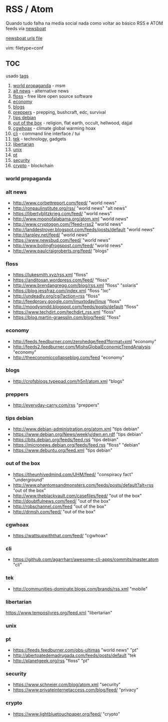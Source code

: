# RSS / Atom

Quando tudo falha na media social nada como voltar ao básico RSS e ATOM feeds via [newsboat](https://newsboat.org/)

[newsboat urls file](.newsbeuter/urls)

vim: filetype=conf

## TOC 
usado [tags](https://wiki.archlinux.org/index.php/Newsboat#Tagging_feeds)

1. [world propaganda](#world-propaganda) - msm
2. [alt news](#alt-news) - alternative news
3. [floss](#floss) - free libre open source software
4. [economy](#economy)
5. [blogs](#blogs)
6. [preppers](#preppers) - prepping, bushcraft, edc, survival
7. [tips debian](#tips-debian)
8. [out of the box](#out-of-the-box) - religion, flat earth, occult, hellwood, dajjal
9. [cgwhoax](#cgwhoax) - climate global warming hoax
10. [cli](#cli) - command line interface / tui
11. [tek](#tek) - technology, gadgets
12. [libertarian](#libertarian)
13. [unix](#unix)
14. [pt](#pt)
15. [security](#security)
16. [crypto](#crypto) - blockchain








### world propaganda









### alt news
  * http://www.corbettreport.com/feed/ "world news"
  * http://ronpaulinstitute.org/rss/ "world news" "alt news"
  * https://libertyblitzkrieg.com/feed/ "world news"
  * http://www.moonofalabama.org/atom.xml "world news"
  * http://www.cryptogon.com/?feed=rss2 "world news"
  * http://landdestroyer.blogspot.com/feeds/posts/default "world news"
  * http://tarpley.net/feed/ "world news"
  * https://www.newsbud.com/feed/ "world news"
  * http://www.boilingfrogspost.com/feed/ "world news"
  * http://www.paulcraigroberts.org/feed/ "blogs"

### floss
 * https://lukesmith.xyz/rss.xml "floss"
 * https://anditosan.wordpress.com/feed/ "floss"
 * http://www.brendangregg.com/blog/rss.xml "floss" "solaris"
 * https://blog.jessfraz.com/index.xml "floss "lxc"
 * http://undeadly.org/cgi?action=rss "floss"
 * http://feedproxy.google.com/linuxtoday/linux "floss"
 * http://moodysmdd.blogspot.com/feeds/posts/default "floss"
 * https://www.techdirt.com/techdirt_rss.xml "floss"
 * https://blog.martin-graesslin.com/blog/feed/ "floss"

### economy
 * http://feeds.feedburner.com/zerohedge/feed?format=xml "economy"
 * http://feeds2.feedburner.com/MishsGlobalEconomicTrendAnalysis "economy"
 * http://theeconomiccollapseblog.com/feed "economy"

### blogs
 * http://crofsblogs.typepad.com/h5n1/atom.xml "blogs"

### preppers
 * http://everyday-carry.com/rss "preppers"

### tips debian 
 * http://www.debian-administration.org/atom.xml "tips debian"
 * https://www.debian.org/News/weekly/dwn.en.rdf "tips debian"
 * https://bits.debian.org/feeds/feed.rss "tips debian"
 * https://micronews.debian.org/feeds/feed.rss "floss" "debian"
 * https://www.debuntu.org/feed.xml "tips debian"

### out of the box
 * https://theunhivedmind.com/UHM/feed/ "conspiracy fact" "underground"
 * http://www.phantomsandmonsters.com/feeds/posts/default?alt=rss "out of the box"
 * http://www.theblackvault.com/casefiles/feed/ "out of the box"
 * http://doubtfulnews.com/feed/ "out of the box"
 * http://robschannel.com/feed "out of the box"
 * http://drmsh.com/feed/ "out of the box"

### cgwhoax
 * https://wattsupwiththat.com/feed/ "cgwhoax"

### cli
 * https://github.com/agarrharr/awesome-cli-apps/commits/master.atom "cli"

### tek
 * http://communities-dominate.blogs.com/brands/rss.xml "mobile"

### libertarian
https://www.temposlivres.org/feed.xml "libertarian"

### unix


### pt
 * https://feeds.feedburner.com/obs-ultimas "world news" "pt"
 * http://abertoatedemadrugada.com/feeds/posts/default "tek
 * http://planetgeek.org/rss "floss" "pt"

### security
 * https://www.schneier.com/blog/atom.xml "security"
 * https://www.privateinternetaccess.com/blog/feed/ "privacy"

### crypto
 * https://www.lightbluetouchpaper.org/feed/ "crypto"
































